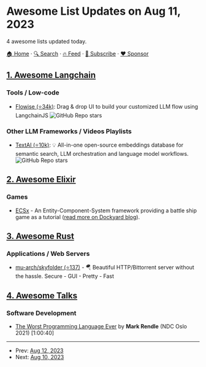 # Awesome List Updates on Aug 11, 2023

4 awesome lists updated today.

[🏠 Home](/README.md) · [🔍 Search](https://www.trackawesomelist.com/search/) · [🔥 Feed](https://www.trackawesomelist.com/rss.xml) · [📮 Subscribe](https://trackawesomelist.us17.list-manage.com/subscribe?u=d2f0117aa829c83a63ec63c2f&id=36a103854c) · [❤️  Sponsor](https://github.com/sponsors/theowenyoung)



## [1. Awesome Langchain](/content/kyrolabs/awesome-langchain/README.md)

### Tools / Low-code

*   [Flowise (⭐34k)](https://github.com/FlowiseAI/Flowise): Drag & drop UI to build your customized LLM flow using LangchainJS ![GitHub Repo stars](https://img.shields.io/github/stars/FlowiseAI/Flowise?style=social)

### Other LLM Frameworks / Videos Playlists

*   [TextAI (⭐10k)](https://github.com/neuml/txtai): 💡 All-in-one open-source embeddings database for semantic search, LLM orchestration and language model workflows. ![GitHub Repo stars](https://img.shields.io/github/stars/neuml/txtai?style=social)

## [2. Awesome Elixir](/content/h4cc/awesome-elixir/README.md)

### Games

*   [ECSx](https://hexdocs.pm/ecsx/initial_setup.html) - An Entity-Component-System framework providing a battle ship game as a tutorial ([read more on Dockyard blog](https://dockyard.com/blog/2023/07/06/ecsx-a-new-approach-to-game-development-in-elixir)).

## [3. Awesome Rust](/content/rust-unofficial/awesome-rust/README.md)

### Applications / Web Servers

*   [mu-arch/skyfolder (⭐137)](https://github.com/mu-arch/skyfolder) - 🪂 Beautiful HTTP/Bittorrent server without the hassle. Secure - GUI - Pretty - Fast

## [4. Awesome Talks](/content/JanVanRyswyck/awesome-talks/README.md)

### Software Development

*   [The Worst Programming Language Ever](https://www.youtube.com/watch?v=vcFBwt1nu2U) by **Mark Rendle** (NDC Oslo 2021) \[1:00:40]

---

- Prev: [Aug 12, 2023](/content/2023/08/12/README.md)
- Next: [Aug 10, 2023](/content/2023/08/10/README.md)